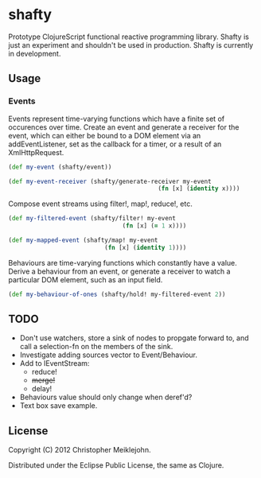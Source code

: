 # shafty

Prototype ClojureScript functional reactive programming library. Shafty
is just an experiment and shouldn't be used in production.  Shafty is
currently in development.

## Usage

### Events

Events represent time-varying functions which have a finite set of
occurences over time.  Create an event and generate a receiver for the
event, which can either be bound to a DOM element via an
addEventListener, set as the callback for a timer, or a result of an
XmlHttpRequest.

```clojure
(def my-event (shafty/event))

(def my-event-receiver (shafty/generate-receiver my-event
                                          (fn [x] (identity x))))
```

Compose event streams using filter!, map!, reduce!, etc.

```clojure
(def my-filtered-event (shafty/filter! my-event
                                (fn [x] (= 1 x))))

(def my-mapped-event (shafty/map! my-event
                           (fn [x] (identity 1))))
```

Behaviours are time-varying functions which constantly have a value.
Derive a behaviour from an event, or generate a receiver to watch a
particular DOM element, such as an input field.

```clojure
(def my-behaviour-of-ones (shafty/hold! my-filtered-event 2))
```

## TODO

* Don't use watchers, store a sink of nodes to propgate forward to, and
  call a selection-fn on the members of the sink.
* Investigate adding sources vector to Event/Behaviour.
* Add to IEventStream:
  * reduce!
  * ~~merge!~~
  * delay!
* Behaviours value should only change when deref'd?
* Text box save example.

## License

Copyright (C) 2012 Christopher Meiklejohn.

Distributed under the Eclipse Public License, the same as Clojure.
